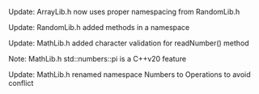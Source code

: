 Update: ArrayLib.h now uses proper namespacing from RandomLib.h

Update: RandomLib.h added methods in a namespace

Update: MathLib.h added character validation for readNumber() method

Note:   MathLib.h std::numbers::pi is a C++v20 feature

Update: MathLib.h renamed namespace Numbers to Operations to avoid conflict

